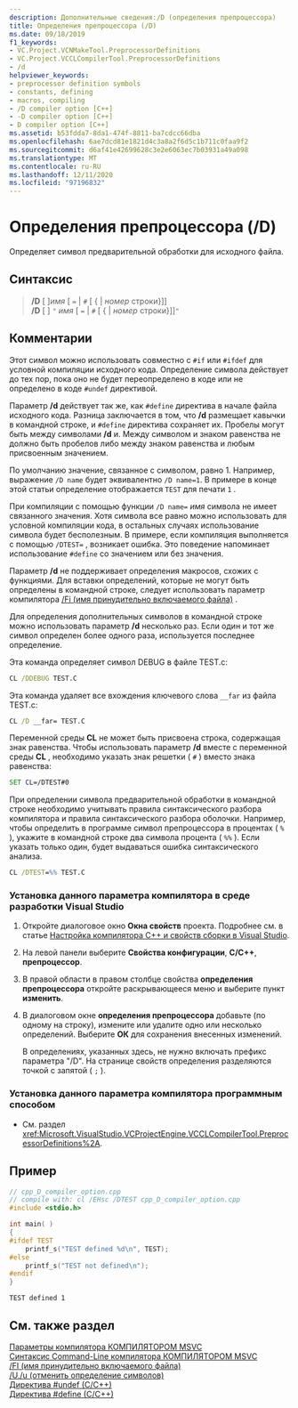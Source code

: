 ```yaml
---
description: Дополнительные сведения:/D (определения препроцессора)
title: Определения препроцессора (/D)
ms.date: 09/18/2019
f1_keywords:
- VC.Project.VCNMakeTool.PreprocessorDefinitions
- VC.Project.VCCLCompilerTool.PreprocessorDefinitions
- /d
helpviewer_keywords:
- preprocessor definition symbols
- constants, defining
- macros, compiling
- /D compiler option [C++]
- -D compiler option [C++]
- D compiler option [C++]
ms.assetid: b53fdda7-8da1-474f-8811-ba7cdcc66dba
ms.openlocfilehash: 6ae7dcd81e1821d4c3a8a2f6d5c1b711c0faa9f2
ms.sourcegitcommit: d6af41e42699628c3e2e6063ec7b03931a49a098
ms.translationtype: MT
ms.contentlocale: ru-RU
ms.lasthandoff: 12/11/2020
ms.locfileid: "97196832"
---
```

# <a name="d-preprocessor-definitions"></a>Определения препроцессора (/D)

Определяет символ предварительной обработки для исходного файла.

## <a name="syntax"></a>Синтаксис

> **/D** \[ ]_имя_ \[ `=` \| `#` \[ {  \| *номер* строки}]] \
> **/D** \[ ] `"` _имя_ \[ `=` \| `#` \[ {  \| *номер* строки}]]`"`

## <a name="remarks"></a>Комментарии

Этот символ можно использовать совместно с `#if` или `#ifdef` для условной компиляции исходного кода. Определение символа действует до тех пор, пока оно не будет переопределено в коде или не определено в коде `#undef` директивой.

Параметр **/d** действует так же, как `#define` директива в начале файла исходного кода. Разница заключается в том, что **/d** размещает кавычки в командной строке, и `#define` директива сохраняет их. Пробелы могут быть между символами **/d** и. Между символом и знаком равенства не должно быть пробелов либо между знаком равенства и любым присвоенным значением.

По умолчанию значение, связанное с символом, равно 1. Например, выражение `/D name` будет эквивалентно `/D name=1`. В примере в конце этой статьи определение отображается `TEST` для печати `1` .

При компиляции с помощью функции `/D name=` *имя* символа не имеет связанного значения. Хотя символа все равно можно использовать для условной компиляции кода, в остальных случаях использование символа будет бесполезным. В примере, если компиляция выполняется с помощью `/DTEST=` , возникает ошибка. Это поведение напоминает использование `#define` со значением или без значения.

Параметр **/d** не поддерживает определения макросов, схожих с функциями. Для вставки определений, которые не могут быть определены в командной строке, следует использовать параметр компилятора [/Fi (имя принудительно включаемого файла)](fi-name-forced-include-file.md) .

Для определения дополнительных символов в командной строке можно использовать параметр **/d** несколько раз. Если один и тот же символ определен более одного раза, используется последнее определение.

Эта команда определяет символ DEBUG в файле TEST.c:

```cmd
CL /DDEBUG TEST.C
```

Эта команда удаляет все вхождения ключевого слова `__far` из файла TEST.c:

```cmd
CL /D __far= TEST.C
```

Переменной среды **CL** не может быть присвоена строка, содержащая знак равенства. Чтобы использовать параметр **/d** вместе с переменной среды **CL** , необходимо указать знак решетки ( `#` ) вместо знака равенства:

```cmd
SET CL=/DTEST#0
```

При определении символа предварительной обработки в командной строке необходимо учитывать правила синтаксического разбора компилятора и правила синтаксического разбора оболочки. Например, чтобы определить в программе символ препроцессора в процентах ( `%` ), укажите в командной строке два символа процента ( `%%` ). Если указать только один, будет выдаваться ошибка синтаксического анализа.

```cmd
CL /DTEST=%% TEST.C
```

### <a name="to-set-this-compiler-option-in-the-visual-studio-development-environment"></a>Установка данного параметра компилятора в среде разработки Visual Studio

1. Откройте диалоговое окно **Окна свойств** проекта. Подробнее см. в статье [Настройка компилятора C++ и свойств сборки в Visual Studio](../working-with-project-properties.md).

1. На левой панели выберите **Свойства конфигурации**, **C/C++**, **препроцессор**.

1. В правой области в правом столбце свойства **определения препроцессора** откройте раскрывающееся меню и выберите пункт **изменить**.

1. В диалоговом окне **определения препроцессора** добавьте (по одному на строку), измените или удалите одно или несколько определений. Выберите **ОК** для сохранения внесенных изменений.

   В определениях, указанных здесь, не нужно включать префикс параметра "/D". На странице свойств определения разделяются точкой с запятой ( `;` ).

### <a name="to-set-this-compiler-option-programmatically"></a>Установка данного параметра компилятора программным способом

- См. раздел <xref:Microsoft.VisualStudio.VCProjectEngine.VCCLCompilerTool.PreprocessorDefinitions%2A>.

## <a name="example"></a>Пример

```cpp
// cpp_D_compiler_option.cpp
// compile with: cl /EHsc /DTEST cpp_D_compiler_option.cpp
#include <stdio.h>

int main( )
{
#ifdef TEST
    printf_s("TEST defined %d\n", TEST);
#else
    printf_s("TEST not defined\n");
#endif
}
```

```Output
TEST defined 1
```

## <a name="see-also"></a>См. также раздел

[Параметры компилятора КОМПИЛЯТОРОМ MSVC](compiler-options.md)\
[Синтаксис Command-Line компилятора КОМПИЛЯТОРОМ MSVC](compiler-command-line-syntax.md)\
[/FI (имя принудительно включаемого файла)](fi-name-forced-include-file.md)\
[/U,/u (отменить определение символов)](u-u-undefine-symbols.md)\
[Директива #undef (C/C++)](../../preprocessor/hash-undef-directive-c-cpp.md)\
[Директива #define (C/C++)](../../preprocessor/hash-define-directive-c-cpp.md)
